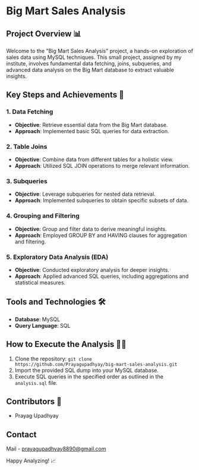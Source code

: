# Big Mart Sales Analysis

## Project Overview 📊
Welcome to the "Big Mart Sales Analysis" project, a hands-on exploration of sales data using MySQL techniques. This small project, assigned by my institute, involves fundamental data fetching, joins, subqueries, and advanced data analysis on the Big Mart database to extract valuable insights.

## Key Steps and Achievements 🚀

### 1. Data Fetching
- **Objective**: Retrieve essential data from the Big Mart database.
- **Approach**: Implemented basic SQL queries for data extraction.

### 2. Table Joins
- **Objective**: Combine data from different tables for a holistic view.
- **Approach**: Utilized SQL JOIN operations to merge relevant information.

### 3. Subqueries
- **Objective**: Leverage subqueries for nested data retrieval.
- **Approach**: Implemented subqueries to obtain specific subsets of data.

### 4. Grouping and Filtering
- **Objective**: Group and filter data to derive meaningful insights.
- **Approach**: Employed GROUP BY and HAVING clauses for aggregation and filtering.

### 5. Exploratory Data Analysis (EDA)
- **Objective**: Conducted exploratory analysis for deeper insights.
- **Approach**: Applied advanced SQL queries, including aggregations and statistical measures.

## Tools and Technologies 🛠️
- **Database**: MySQL
- **Query Language**: SQL

## How to Execute the Analysis 🏃‍♂️
1. Clone the repository: `git clone https://github.com/Prayagupadhyay/big-mart-sales-analysis.git`
2. Import the provided SQL dump into your MySQL database.
3. Execute SQL queries in the specified order as outlined in the `analysis.sql` file.

## Contributors 🤝
- Prayag Upadhyay
## Contact
Mail - prayagupadhyay8890@gmail.com

Happy Analyzing! 📈
